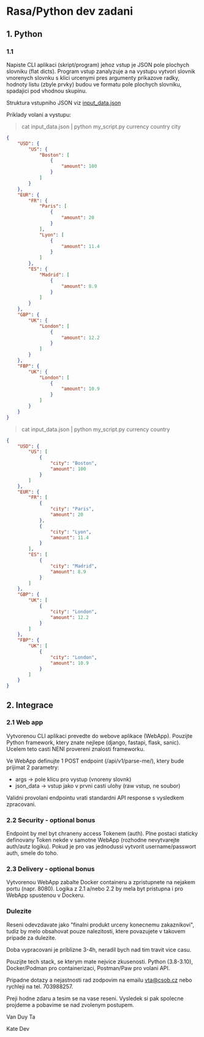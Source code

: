 # Rasa/Python dev zadani

## 1. Python
### 1.1
Napiste CLI aplikaci (skript/program) jehoz vstup je JSON pole plochych slovniku (flat dicts). 
Program vstup zanalyzuje a na vystupu vytvori slovnik vnorenych slovnku s klici urcenymi pres argumenty prikazove radky, hodnoty listu (zbyle prvky) budou ve formatu pole plochych slovniku, spadajici pod vhodnou skupinu. 

Struktura vstupniho JSON viz [input_data.json](input_data.json)

Priklady volani a vystupu:
> cat input_data.json | python my_script.py currency country city
```json
{
    "USD": {
        "US": {
            "Boston": [
                {
                    "amount": 100
                }
            ]
        }
    },
    "EUR": {
        "FR": {
            "Paris": [
                {
                    "amount": 20
                }
            ],
            "Lyon": [
                {
                    "amount": 11.4
                }
            ]
        },
        "ES": {
            "Madrid": [
                {
                    "amount": 8.9
                }
            ]
        }
    },
    "GBP": {
        "UK": {
            "London": [
                {
                    "amount": 12.2
                }
            ]
        }
    },
    "FBP": {
        "UK": {
            "London": [
                {
                    "amount": 10.9
                }
            ]
        }
    }
}                                                              
```

> cat input_data.json | python my_script.py currency country
```json
{
    "USD": {
        "US": [
            {
                "city": "Boston",
                "amount": 100
            }
        ]
    },
    "EUR": {
        "FR": [
            {
                "city": "Paris",
                "amount": 20
            },
            {
                "city": "Lyon",
                "amount": 11.4
            }
        ],
        "ES": [
            {
                "city": "Madrid",
                "amount": 8.9
            }
        ]
    },
    "GBP": {
        "UK": [
            {
                "city": "London",
                "amount": 12.2
            }
        ]
    },
    "FBP": {
        "UK": [
            {
                "city": "London",
                "amount": 10.9
            }
        ]
    }
}

```

## 2. Integrace
### 2.1 Web app
Vytvorenou CLI aplikaci prevedte do webove aplikace (WebApp). 
Pouzijte Python framework, ktery znate nejlepe (django, fastapi, flask, sanic). Ucelem teto casti NENI provereni znalosti frameworku.

Ve WebApp definujte 1 POST endpoint (/api/v1/parse-me/), ktery bude prijimat 2 parametry:
- args -> pole klicu pro vystup (vnoreny slovnk) 
- json_data -> vstup jako v prvni casti ulohy (raw vstup, ne soubor)

Validni provolani endpointu vrati standardni API response s vysledkem zpracovani.

### 2.2 Security - optional bonus
Endpoint by mel byt chraneny access Tokenem (auth). 
Plne postaci staticky definovany Token nekde v samotne WebApp (rozhodne nevytvarejte auth/autz logiku).
Pokud je pro vas jednodussi vytvorit username/passwort auth, smele do toho. 

### 2.3 Delivery - optional bonus
Vytvorenou WebApp zabalte Docker containeru a zpristupnete na nejakem portu (napr. 8080).
Logika z 2.1 a/nebo 2.2 by mela byt pristupna i pro WebApp spustenou v Dockeru.


### Dulezite
Reseni odevzdavate jako "finalni produkt urceny konecnemu zakaznikovi", tudiz by melo obsahovat pouze nalezitosti, ktere povazujete v takovem pripade za dulezite.

Doba vypracovani je priblizne 3-4h, neradil bych nad tim travit vice casu.

Pouzijte tech stack, se kterym mate nejvice zkusenosti. 
Python (3.8-3.10), Docker/Podman pro containerizaci, Postman/Paw pro volani API.

Pripadne dotazy a nejastnosti rad zodpovim na emailu vta@csob.cz nebo rychleji na tel. 703988257.

Preji hodne zdaru a tesim se na vase reseni.
Vysledek si pak spolecne projdeme a pobavime se nad zvolenym postupem.

Van Duy Ta

Kate Dev
